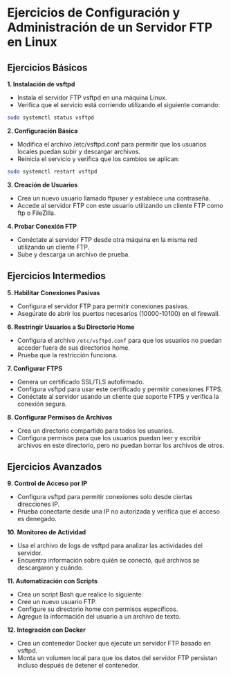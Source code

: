# Ejercicios de Configuración y Administración de un Servidor FTP en Linux

## Ejercicios Básicos

**1. Instalación de vsftpd**
   - Instala el servidor FTP vsftpd en una máquina Linux.
   - Verifica que el servicio está corriendo utilizando el siguiente comando:
```bash
sudo systemctl status vsftpd
```

**2. Configuración Básica**
   - Modifica el archivo /etc/vsftpd.conf para permitir que los usuarios locales puedan subir y descargar archivos.
   - Reinicia el servicio y verifica que los cambios se aplican:
```bash
sudo systemctl restart vsftpd
```

**3. Creación de Usuarios**
   - Crea un nuevo usuario llamado ftpuser y establece una contraseña.
   - Accede al servidor FTP con este usuario utilizando un cliente FTP como ftp o FileZilla.

**4. Probar Conexión FTP**
   - Conéctate al servidor FTP desde otra máquina en la misma red utilizando un cliente FTP.
   - Sube y descarga un archivo de prueba.

## Ejercicios Intermedios

**5. Habilitar Conexiones Pasivas**
   - Configura el servidor FTP para permitir conexiones pasivas.
   - Asegúrate de abrir los puertos necesarios (10000-10100) en el firewall.

**6. Restringir Usuarios a Su Directorio Home**
   - Configura el archivo `/etc/vsftpd.conf` para que los usuarios no puedan acceder fuera de sus directorios home.
   - Prueba que la restricción funciona.

**7. Configurar FTPS**
 - Genera un certificado SSL/TLS autofirmado.
 - Configura vsftpd para usar este certificado y permitir conexiones FTPS.
 - Conéctate al servidor usando un cliente que soporte FTPS y verifica la conexión segura.

**8. Configurar Permisos de Archivos**
 - Crea un directorio compartido para todos los usuarios.
 - Configura permisos para que los usuarios puedan leer y escribir archivos en este directorio, pero no puedan borrar los archivos de otros.

## Ejercicios Avanzados

**9. Control de Acceso por IP**
 - Configura vsftpd para permitir conexiones solo desde ciertas direcciones IP.
 - Prueba conectarte desde una IP no autorizada y verifica que el acceso es denegado.

**10. Monitoreo de Actividad**
 - Usa el archivo de logs de vsftpd para analizar las actividades del servidor.
 - Encuentra información sobre quién se conectó, qué archivos se descargaron y cuándo.

**11. Automatización con Scripts**
 - Crea un script Bash que realice lo siguiente:
 - Cree un nuevo usuario FTP.
 - Configure su directorio home con permisos específicos.
 - Agregue la información del usuario a un archivo de texto.

**12. Integración con Docker**
 - Crea un contenedor Docker que ejecute un servidor FTP basado en vsftpd.
 - Monta un volumen local para que los datos del servidor FTP persistan incluso después de detener el contenedor.
